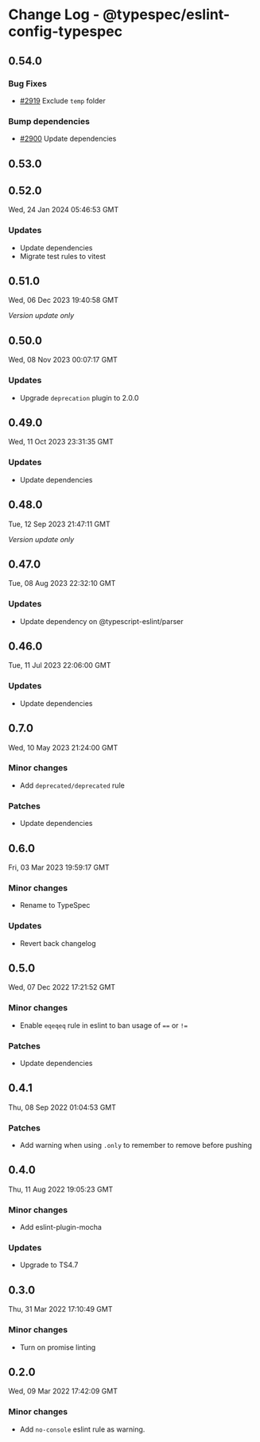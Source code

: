 # Change Log - @typespec/eslint-config-typespec

## 0.54.0

### Bug Fixes

- [#2919](https://github.com/microsoft/typespec/pull/2919) Exclude `temp` folder

### Bump dependencies

- [#2900](https://github.com/microsoft/typespec/pull/2900) Update dependencies


## 0.53.0


## 0.52.0

Wed, 24 Jan 2024 05:46:53 GMT

### Updates

- Update dependencies
- Migrate test rules to vitest

## 0.51.0

Wed, 06 Dec 2023 19:40:58 GMT

_Version update only_

## 0.50.0

Wed, 08 Nov 2023 00:07:17 GMT

### Updates

- Upgrade `deprecation` plugin to 2.0.0

## 0.49.0

Wed, 11 Oct 2023 23:31:35 GMT

### Updates

- Update dependencies

## 0.48.0

Tue, 12 Sep 2023 21:47:11 GMT

_Version update only_

## 0.47.0

Tue, 08 Aug 2023 22:32:10 GMT

### Updates

- Update dependency on @typescript-eslint/parser

## 0.46.0

Tue, 11 Jul 2023 22:06:00 GMT

### Updates

- Update dependencies

## 0.7.0

Wed, 10 May 2023 21:24:00 GMT

### Minor changes

- Add `deprecated/deprecated` rule

### Patches

- Update dependencies

## 0.6.0

Fri, 03 Mar 2023 19:59:17 GMT

### Minor changes

- Rename to TypeSpec

### Updates

- Revert back changelog

## 0.5.0

Wed, 07 Dec 2022 17:21:52 GMT

### Minor changes

- Enable `eqeqeq` rule in eslint to ban usage of `==` or `!=`

### Patches

- Update dependencies

## 0.4.1

Thu, 08 Sep 2022 01:04:53 GMT

### Patches

- Add warning when using `.only` to remember to remove before pushing

## 0.4.0

Thu, 11 Aug 2022 19:05:23 GMT

### Minor changes

- Add eslint-plugin-mocha

### Updates

- Upgrade to TS4.7

## 0.3.0

Thu, 31 Mar 2022 17:10:49 GMT

### Minor changes

- Turn on promise linting

## 0.2.0

Wed, 09 Mar 2022 17:42:09 GMT

### Minor changes

- Add `no-console` eslint rule as warning.
